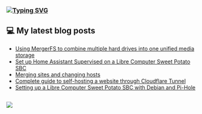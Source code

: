### [![Typing SVG](https://readme-typing-svg.herokuapp.com/?lines=Hello+World.+👋)](https://git.io/typing-svg)

## 💻 My latest blog posts
<!-- BLOG-POST-LIST:START -->
- [Using MergerFS to combine multiple hard drives into one unified media storage](https://fullmetalbrackets.com/blog/two-drives-mergerfs/)
- [Set up Home Assistant Supervised on a Libre Computer Sweet Potato SBC](https://fullmetalbrackets.com/blog/setup-home-assistant-sweet-potato-debian/)
- [Merging sites and changing hosts](https://fullmetalbrackets.com/blog/merging-sites-and-changing-hosts/)
- [Complete guide to self-hosting a website through Cloudflare Tunnel](https://fullmetalbrackets.com/blog/self-host-website-cloudflare-tunnel/)
- [Setting up a Libre Computer Sweet Potato SBC with Debian and Pi-Hole](https://fullmetalbrackets.com/blog/setting-up-sweet-potato-debian-pihole/)
<!-- BLOG-POST-LIST:END -->

##
![](https://komarev.com/ghpvc/?username=fullmetalbrackets&flat-square&color=009eaa)
